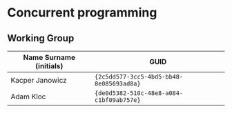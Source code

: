 # Concurrent programming

## Working Group

| Name Surname (initials) | GUID                                     |
| ----------------------- | ---------------------------------------- |
| Kacper Janowicz         | `{2c5dd577-3cc5-4bd5-bb48-8e085693ad8a}` |
| Adam Kloc               | `{de0d5382-510c-48e8-a084-c1bf09ab757e}` |
